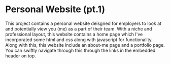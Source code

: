 # Personal Website (pt.1) 

This project contains a personal website deisgned for employers to look at and potentially view you (me) as a part of their team. With a niche and professional layout, this website contains a home page which I've incorporated some html and css along with javascript for functionality. Along with this, this website include an about-me page and a portfolio page. You can swiftly navigate through this through the links in the embedded header on top. 
